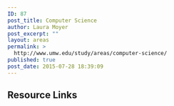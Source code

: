 ```yaml
---
ID: 87
post_title: Computer Science
author: Laura Moyer
post_excerpt: ""
layout: areas
permalink: >
  http://www.umw.edu/study/areas/computer-science/
published: true
post_date: 2015-07-28 18:39:09
---
```


<!-- Types Custom Fields: -->

<!-- resource-links -->
<h2>Resource Links</h2>
<!-- End resource-links -->

<!-- End Types Custom Fields -->